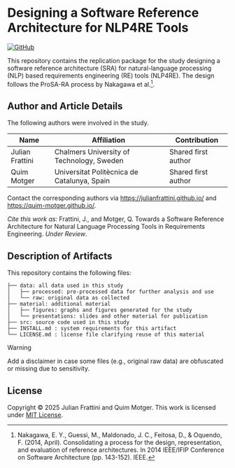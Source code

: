 # Designing a Software Reference Architecture for NLP4RE Tools

[![GitHub](https://img.shields.io/github/license/airera/study-sra)](./LICENSE)
<!-- [![DOI](https://zenodo.org/badge/702902445.svg)](https://zenodo.org/doi/10.5281/zenodo.10423665)
[![arXiv](https://img.shields.io/badge/arXiv-2401.01154-b31b1b.svg)](https://arxiv.org/abs/2401.01154) -->

This repository contains the replication package for the study designing a software reference architecture (SRA) for natural-language processing (NLP) based requirements engineering (RE) tools (NLP4RE).
The design follows the ProSA-RA process by Nakagawa et al.[^1].

## Author and Article Details

The following authors were involved in the study.

| Name | Affiliation | Contribution |
|---|---|---|
| Julian Frattini | Chalmers University of Technology, Sweden | Shared first author |
| Quim Motger | Universitat Politècnica de Catalunya, Spain | Shared first author |

Contact the corresponding authors via https://julianfrattini.github.io/ and https://quim-motger.github.io/.

*Cite this work as:* Frattini, J., and Motger, Q. Towards a Software Reference Architecture for Natural Language Processing Tools in Requirements Engineering. _Under Review_.

## Description of Artifacts

This repository contains the following files:

```
├── data: all data used in this study
│   ├── processed: pre-processed data for further analysis and use
│   └── raw: original data as collected
├── material: additional material
│   ├── figures: graphs and figures generated for the study
│   └── presentations: slides and other material for publication
├── src: source code used in this study
├── INSTALL.md : system requirements for this artifact
└── LICENSE.md : license file clarifying reuse of this material
```

> [!warning]
> Add a disclaimer in case some files (e.g., original raw data) are obfuscated or missing due to sensitivity.

## License

Copyright © 2025 Julian Frattini and Quim Motger.
This work is licensed under [MIT License](./LICENSE).

[^1]: Nakagawa, E. Y., Guessi, M., Maldonado, J. C., Feitosa, D., & Oquendo, F. (2014, April). Consolidating a process for the design, representation, and evaluation of reference architectures. In 2014 IEEE/IFIP Conference on Software Architecture (pp. 143-152). IEEE.